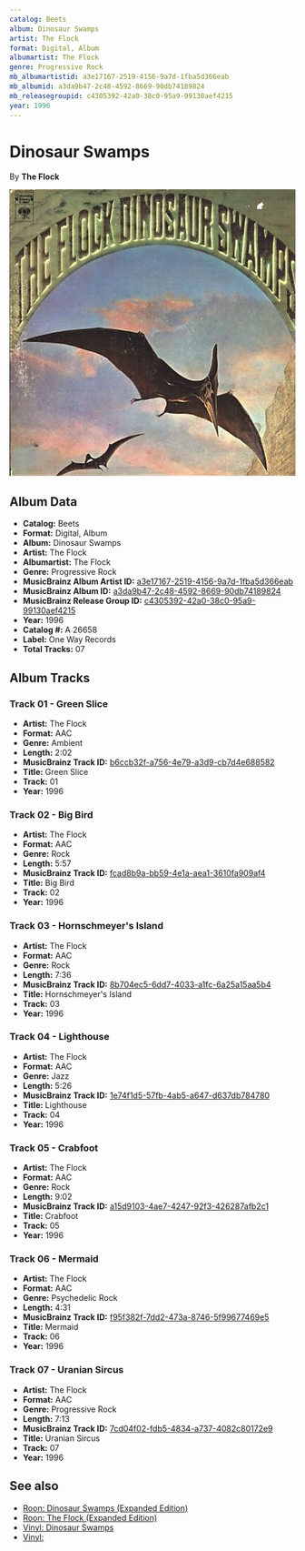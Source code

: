 ```yaml
---
catalog: Beets
album: Dinosaur Swamps
artist: The Flock
format: Digital, Album
albumartist: The Flock
genre: Progressive Rock
mb_albumartistid: a3e17167-2519-4156-9a7d-1fba5d366eab
mb_albumid: a3da9b47-2c48-4592-8669-90db74189824
mb_releasegroupid: c4305392-42a0-38c0-95a9-99130aef4215
year: 1996
---
```


# Dinosaur Swamps

By **The Flock**

![](../../assets/beetscovers/The_Flock-Dinosaur_Swamps.jpg)

## Album Data

- **Catalog:** Beets
- **Format:** Digital, Album
- **Album:** Dinosaur Swamps
- **Artist:** The Flock
- **Albumartist:** The Flock
- **Genre:** Progressive Rock
- **MusicBrainz Album Artist ID:** [a3e17167-2519-4156-9a7d-1fba5d366eab](https://musicbrainz.org/artist/a3e17167-2519-4156-9a7d-1fba5d366eab)
- **MusicBrainz Album ID:** [a3da9b47-2c48-4592-8669-90db74189824](https://musicbrainz.org/release/a3da9b47-2c48-4592-8669-90db74189824)
- **MusicBrainz Release Group ID:** [c4305392-42a0-38c0-95a9-99130aef4215](https://musicbrainz.org/release-group/c4305392-42a0-38c0-95a9-99130aef4215)
- **Year:** 1996
- **Catalog #:** A 26658
- **Label:** One Way Records
- **Total Tracks:** 07

## Album Tracks

### Track 01 - Green Slice

- **Artist:** The Flock
- **Format:** AAC
- **Genre:** Ambient
- **Length:** 2:02
- **MusicBrainz Track ID:** [b6ccb32f-a756-4e79-a3d9-cb7d4e688582](https://musicbrainz.org/recording/b6ccb32f-a756-4e79-a3d9-cb7d4e688582)
- **Title:** Green Slice
- **Track:** 01
- **Year:** 1996

### Track 02 - Big Bird

- **Artist:** The Flock
- **Format:** AAC
- **Genre:** Rock
- **Length:** 5:57
- **MusicBrainz Track ID:** [fcad8b9a-bb59-4e1a-aea1-3610fa909af4](https://musicbrainz.org/recording/fcad8b9a-bb59-4e1a-aea1-3610fa909af4)
- **Title:** Big Bird
- **Track:** 02
- **Year:** 1996

### Track 03 - Hornschmeyer's Island

- **Artist:** The Flock
- **Format:** AAC
- **Genre:** Rock
- **Length:** 7:36
- **MusicBrainz Track ID:** [8b704ec5-6dd7-4033-a1fc-6a25a15aa5b4](https://musicbrainz.org/recording/8b704ec5-6dd7-4033-a1fc-6a25a15aa5b4)
- **Title:** Hornschmeyer's Island
- **Track:** 03
- **Year:** 1996

### Track 04 - Lighthouse

- **Artist:** The Flock
- **Format:** AAC
- **Genre:** Jazz
- **Length:** 5:26
- **MusicBrainz Track ID:** [1e74f1d5-57fb-4ab5-a647-d637db784780](https://musicbrainz.org/recording/1e74f1d5-57fb-4ab5-a647-d637db784780)
- **Title:** Lighthouse
- **Track:** 04
- **Year:** 1996

### Track 05 - Crabfoot

- **Artist:** The Flock
- **Format:** AAC
- **Genre:** Rock
- **Length:** 9:02
- **MusicBrainz Track ID:** [a15d9103-4ae7-4247-92f3-426287afb2c1](https://musicbrainz.org/recording/a15d9103-4ae7-4247-92f3-426287afb2c1)
- **Title:** Crabfoot
- **Track:** 05
- **Year:** 1996

### Track 06 - Mermaid

- **Artist:** The Flock
- **Format:** AAC
- **Genre:** Psychedelic Rock
- **Length:** 4:31
- **MusicBrainz Track ID:** [f95f382f-7dd2-473a-8746-5f99677469e5](https://musicbrainz.org/recording/f95f382f-7dd2-473a-8746-5f99677469e5)
- **Title:** Mermaid
- **Track:** 06
- **Year:** 1996

### Track 07 - Uranian Sircus

- **Artist:** The Flock
- **Format:** AAC
- **Genre:** Progressive Rock
- **Length:** 7:13
- **MusicBrainz Track ID:** [7cd04f02-fdb5-4834-a737-4082c80172e9](https://musicbrainz.org/recording/7cd04f02-fdb5-4834-a737-4082c80172e9)
- **Title:** Uranian Sircus
- **Track:** 07
- **Year:** 1996


## See also

- [Roon: Dinosaur Swamps (Expanded Edition)](../../Roon/The_Flock/Dinosaur_Swamps_Expanded_Edition.md)
- [Roon: The Flock (Expanded Edition)](../../Roon/The_Flock/The_Flock_Expanded_Edition.md)
- [Vinyl: Dinosaur Swamps](../../Vinyl/The_Flock/Dinosaur_Swamps.md)
- [Vinyl: ](../../Vinyl/The_Flock/The_Flock.md)
